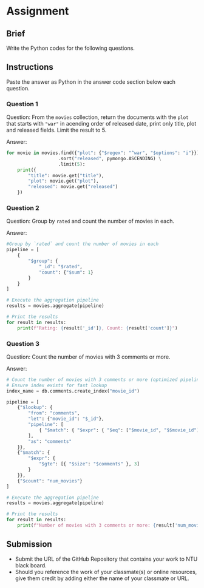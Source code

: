 # Assignment

## Brief

Write the Python codes for the following questions.

## Instructions

Paste the answer as Python in the answer code section below each question.

### Question 1

Question: From the `movies` collection, return the documents with the `plot` that starts with `"war"` in acending order of released date, print only title, plot and released fields. Limit the result to 5.

Answer:

```python
for movie in movies.find({"plot": {"$regex": "^war", "$options": "i"}}) \
                   .sort("released", pymongo.ASCENDING) \
                   .limit(5):
    print({
        "title": movie.get("title"),
        "plot": movie.get("plot"),
        "released": movie.get("released")
    })
```

### Question 2

Question: Group by `rated` and count the number of movies in each.

Answer:

```python
#Group by `rated` and count the number of movies in each
pipeline = [
    {
        "$group": {
            "_id": "$rated",
            "count": {"$sum": 1}
        }
    }
]

# Execute the aggregation pipeline
results = movies.aggregate(pipeline)

# Print the results
for result in results:
    print(f"Rating: {result['_id']}, Count: {result['count']}")
```

### Question 3

Question: Count the number of movies with 3 comments or more.

Answer:

```python
# Count the number of movies with 3 comments or more (optimized pipeline)
# Ensure index exists for fast lookup
index_name = db.comments.create_index("movie_id")

pipeline = [
    {"$lookup": {
        "from": "comments",
        "let": {"movie_id": "$_id"},
        "pipeline": [
            { "$match": { "$expr": { "$eq": ["$movie_id", "$$movie_id"] } } }
        ],
        "as": "comments"
    }},
    {"$match": {
        "$expr": {
            "$gte": [{ "$size": "$comments" }, 3]
        }
    }},
    {"$count": "num_movies"}
]

# Execute the aggregation pipeline
results = movies.aggregate(pipeline)

# Print the results
for result in results:
    print(f"Number of movies with 3 comments or more: {result['num_movies']}")
```

## Submission

- Submit the URL of the GitHub Repository that contains your work to NTU black board.
- Should you reference the work of your classmate(s) or online resources, give them credit by adding either the name of your classmate or URL.
